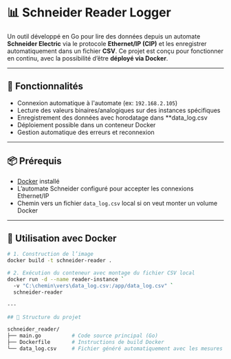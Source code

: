 # 📊 Schneider Reader Logger

Un outil développé en Go pour lire des données depuis un automate **Schneider Electric** via le protocole **Ethernet/IP (CIP)** et les enregistrer automatiquement dans un fichier **CSV**. Ce projet est conçu pour fonctionner en continu, avec la possibilité d’être **déployé via Docker**.

---

## 🚀 Fonctionnalités

- Connexion automatique à l'automate (ex: `192.168.2.105`)
- Lecture des valeurs binaires/analogiques sur des instances spécifiques
- Enregistrement des données avec horodatage dans **data_log.csv
- Déploiement possible dans un conteneur Docker
- Gestion automatique des erreurs et reconnexion

---

## 📦 Prérequis

- [Docker](https://www.docker.com/) installé
- L’automate Schneider configuré pour accepter les connexions Ethernet/IP
- Chemin vers un fichier `data_log.csv` local si on veut monter un volume Docker

---

## 🐳 Utilisation avec Docker

```bash
# 1. Construction de l’image
docker build -t schneider-reader .

# 2. Exécution du conteneur avec montage du fichier CSV local
docker run -d --name reader-instance `
  -v "C:\chemin\vers\data_log.csv:/app/data_log.csv" `
  schneider-reader

---

## 🧱 Structure du projet

schneider_reader/
├── main.go          # Code source principal (Go)
├── Dockerfile       # Instructions de build Docker
└── data_log.csv     # Fichier généré automatiquement avec les mesures



